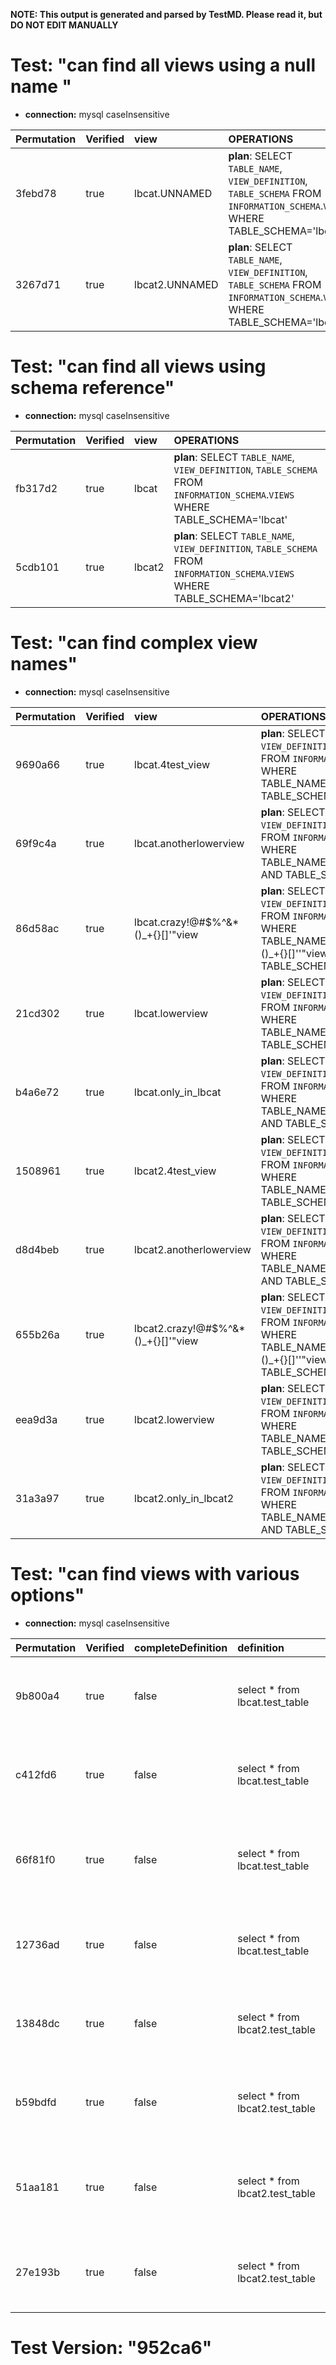 **NOTE: This output is generated and parsed by TestMD. Please read it, but DO NOT EDIT MANUALLY**

# Test: "can find all views using a null name " #

- **connection:** mysql caseInsensitive

| Permutation | Verified | view           | OPERATIONS
| :---------- | :------- | :------------- | :------
| 3febd78     | true     | lbcat.UNNAMED  | **plan**: SELECT `TABLE_NAME`, `VIEW_DEFINITION`, `TABLE_SCHEMA` FROM `INFORMATION_SCHEMA`.`VIEWS` WHERE TABLE_SCHEMA='lbcat'
| 3267d71     | true     | lbcat2.UNNAMED | **plan**: SELECT `TABLE_NAME`, `VIEW_DEFINITION`, `TABLE_SCHEMA` FROM `INFORMATION_SCHEMA`.`VIEWS` WHERE TABLE_SCHEMA='lbcat2'

# Test: "can find all views using schema reference" #

- **connection:** mysql caseInsensitive

| Permutation | Verified | view   | OPERATIONS
| :---------- | :------- | :----- | :------
| fb317d2     | true     | lbcat  | **plan**: SELECT `TABLE_NAME`, `VIEW_DEFINITION`, `TABLE_SCHEMA` FROM `INFORMATION_SCHEMA`.`VIEWS` WHERE TABLE_SCHEMA='lbcat'
| 5cdb101     | true     | lbcat2 | **plan**: SELECT `TABLE_NAME`, `VIEW_DEFINITION`, `TABLE_SCHEMA` FROM `INFORMATION_SCHEMA`.`VIEWS` WHERE TABLE_SCHEMA='lbcat2'

# Test: "can find complex view names" #

- **connection:** mysql caseInsensitive

| Permutation | Verified | view                                | OPERATIONS
| :---------- | :------- | :---------------------------------- | :------
| 9690a66     | true     | lbcat.4test_view                    | **plan**: SELECT `TABLE_NAME`, `VIEW_DEFINITION`, `TABLE_SCHEMA` FROM `INFORMATION_SCHEMA`.`VIEWS` WHERE TABLE_NAME='4test_view' AND TABLE_SCHEMA='lbcat'
| 69f9c4a     | true     | lbcat.anotherlowerview              | **plan**: SELECT `TABLE_NAME`, `VIEW_DEFINITION`, `TABLE_SCHEMA` FROM `INFORMATION_SCHEMA`.`VIEWS` WHERE TABLE_NAME='anotherlowerview' AND TABLE_SCHEMA='lbcat'
| 86d58ac     | true     | lbcat.crazy!@#\$%^&*()_+{}[]'"view  | **plan**: SELECT `TABLE_NAME`, `VIEW_DEFINITION`, `TABLE_SCHEMA` FROM `INFORMATION_SCHEMA`.`VIEWS` WHERE TABLE_NAME='crazy!@#\\$%^&*()_+{}[]''"view' AND TABLE_SCHEMA='lbcat'
| 21cd302     | true     | lbcat.lowerview                     | **plan**: SELECT `TABLE_NAME`, `VIEW_DEFINITION`, `TABLE_SCHEMA` FROM `INFORMATION_SCHEMA`.`VIEWS` WHERE TABLE_NAME='lowerview' AND TABLE_SCHEMA='lbcat'
| b4a6e72     | true     | lbcat.only_in_lbcat                 | **plan**: SELECT `TABLE_NAME`, `VIEW_DEFINITION`, `TABLE_SCHEMA` FROM `INFORMATION_SCHEMA`.`VIEWS` WHERE TABLE_NAME='only_in_lbcat' AND TABLE_SCHEMA='lbcat'
| 1508961     | true     | lbcat2.4test_view                   | **plan**: SELECT `TABLE_NAME`, `VIEW_DEFINITION`, `TABLE_SCHEMA` FROM `INFORMATION_SCHEMA`.`VIEWS` WHERE TABLE_NAME='4test_view' AND TABLE_SCHEMA='lbcat2'
| d8d4beb     | true     | lbcat2.anotherlowerview             | **plan**: SELECT `TABLE_NAME`, `VIEW_DEFINITION`, `TABLE_SCHEMA` FROM `INFORMATION_SCHEMA`.`VIEWS` WHERE TABLE_NAME='anotherlowerview' AND TABLE_SCHEMA='lbcat2'
| 655b26a     | true     | lbcat2.crazy!@#\$%^&*()_+{}[]'"view | **plan**: SELECT `TABLE_NAME`, `VIEW_DEFINITION`, `TABLE_SCHEMA` FROM `INFORMATION_SCHEMA`.`VIEWS` WHERE TABLE_NAME='crazy!@#\\$%^&*()_+{}[]''"view' AND TABLE_SCHEMA='lbcat2'
| eea9d3a     | true     | lbcat2.lowerview                    | **plan**: SELECT `TABLE_NAME`, `VIEW_DEFINITION`, `TABLE_SCHEMA` FROM `INFORMATION_SCHEMA`.`VIEWS` WHERE TABLE_NAME='lowerview' AND TABLE_SCHEMA='lbcat2'
| 31a3a97     | true     | lbcat2.only_in_lbcat2               | **plan**: SELECT `TABLE_NAME`, `VIEW_DEFINITION`, `TABLE_SCHEMA` FROM `INFORMATION_SCHEMA`.`VIEWS` WHERE TABLE_NAME='only_in_lbcat2' AND TABLE_SCHEMA='lbcat2'

# Test: "can find views with various options" #

- **connection:** mysql caseInsensitive

| Permutation | Verified | completeDefinition | definition                      | name                         | schema | OPERATIONS
| :---------- | :------- | :----------------- | :------------------------------ | :--------------------------- | :----- | :------
| 9b800a4     | true     | false              | select * from lbcat.test_table  | 4test_view                   | lbcat  | **plan**: SELECT `TABLE_NAME`, `VIEW_DEFINITION`, `TABLE_SCHEMA` FROM `INFORMATION_SCHEMA`.`VIEWS` WHERE TABLE_NAME='4test_view' AND TABLE_SCHEMA='lbcat'
| c412fd6     | true     | false              | select * from lbcat.test_table  | anotherlowerview             | lbcat  | **plan**: SELECT `TABLE_NAME`, `VIEW_DEFINITION`, `TABLE_SCHEMA` FROM `INFORMATION_SCHEMA`.`VIEWS` WHERE TABLE_NAME='anotherlowerview' AND TABLE_SCHEMA='lbcat'
| 66f81f0     | true     | false              | select * from lbcat.test_table  | crazy!@#\$%^&*()_+{}[]'"view | lbcat  | **plan**: SELECT `TABLE_NAME`, `VIEW_DEFINITION`, `TABLE_SCHEMA` FROM `INFORMATION_SCHEMA`.`VIEWS` WHERE TABLE_NAME='crazy!@#\\$%^&*()_+{}[]''"view' AND TABLE_SCHEMA='lbcat'
| 12736ad     | true     | false              | select * from lbcat.test_table  | lowerview                    | lbcat  | **plan**: SELECT `TABLE_NAME`, `VIEW_DEFINITION`, `TABLE_SCHEMA` FROM `INFORMATION_SCHEMA`.`VIEWS` WHERE TABLE_NAME='lowerview' AND TABLE_SCHEMA='lbcat'
| 13848dc     | true     | false              | select * from lbcat2.test_table | 4test_view                   | lbcat2 | **plan**: SELECT `TABLE_NAME`, `VIEW_DEFINITION`, `TABLE_SCHEMA` FROM `INFORMATION_SCHEMA`.`VIEWS` WHERE TABLE_NAME='4test_view' AND TABLE_SCHEMA='lbcat2'
| b59bdfd     | true     | false              | select * from lbcat2.test_table | anotherlowerview             | lbcat2 | **plan**: SELECT `TABLE_NAME`, `VIEW_DEFINITION`, `TABLE_SCHEMA` FROM `INFORMATION_SCHEMA`.`VIEWS` WHERE TABLE_NAME='anotherlowerview' AND TABLE_SCHEMA='lbcat2'
| 51aa181     | true     | false              | select * from lbcat2.test_table | crazy!@#\$%^&*()_+{}[]'"view | lbcat2 | **plan**: SELECT `TABLE_NAME`, `VIEW_DEFINITION`, `TABLE_SCHEMA` FROM `INFORMATION_SCHEMA`.`VIEWS` WHERE TABLE_NAME='crazy!@#\\$%^&*()_+{}[]''"view' AND TABLE_SCHEMA='lbcat2'
| 27e193b     | true     | false              | select * from lbcat2.test_table | lowerview                    | lbcat2 | **plan**: SELECT `TABLE_NAME`, `VIEW_DEFINITION`, `TABLE_SCHEMA` FROM `INFORMATION_SCHEMA`.`VIEWS` WHERE TABLE_NAME='lowerview' AND TABLE_SCHEMA='lbcat2'

# Test Version: "952ca6" #